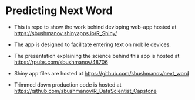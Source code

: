 # Predicting Next Word

- This is repo to show the work behind devloping web-app hosted at
https://sbushmanov.shinyapps.io/R_Shiny/

- The app is designed to facilitate entering text on mobile devices.

- The presentation explaining the science behind this app is hosted at
https://rpubs.com/sbushmanov/48706


- Shiny app files are hosted at
https://github.com/sbushmanov/next_word

- Trimmed down production code is hosted at
https://github.com/sbushmanov/R_DataScientist_Capstone
